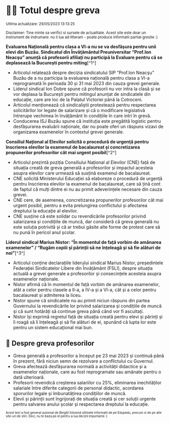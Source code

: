 # 👩‍🏫 Totul despre greva
<sub>Ultima actualizare: 29/05/2023 13:13:25</sub>

<sub>Disclaimer: Tine minte sa verifici si sursele de actualitate. Acest site este doar un instrument de indrumare: nu il lua ad litteram - poate produce informatii partial gresite :)</sub>

**Evaluarea Națională pentru clasa a VI-a nu se va desfășura pentru unii elevi din Buzău. Sindicatul din Învăţământul Preuniversitar “Prof.Ion Neacşu” anunță că profesorii afiliați nu participă la Evaluare pentru că se deplasează la București pentru miting**[^1^]

- Articolul relatează despre decizia sindicatului SIP “Prof.Ion Neacşu” Buzău de a nu participa la evaluarea națională pentru clasa a VI-a reprogramată în perioada 30 și 31 mai 2023 din cauza grevei generale.
- Liderul sindical Ion Dobre spune că profesorii nu vor intra la clasă și se vor deplasa la București pentru mitingul anunțat de sindicatele din educație, care are loc de la Palatul Victoriei până la Cotroceni.
- Articolul menționează că sindicaliștii protestează pentru respectarea solicitărilor lor legate de salarizare și că o modificare legislativă întrerupe vechimea în învățământ în condițiile în care intri în grevă.
- Conducerea ISJ Buzău spune că instituția este pregătită logistic pentru desfășurarea evaluării naționale, dar nu poate oferi un răspuns vizavi de organizarea examenelor în contextul grevei generale.

**Consiliul Naţional al Elevilor solicită o procedură de urgenţă pentru înscrierea elevilor la examenul de bacalaureat și concretizarea propunerilor profesorilor cât mai urgent posibil**[^2^]

- Articolul prezintă poziția Consiliului Național al Elevilor (CNE) față de situația creată de greva generală a profesorilor și impactul acesteia asupra elevilor care urmează să susțină examenul de bacalaureat.
- CNE solicită Ministerului Educației să elaboreze o procedură de urgență pentru înscrierea elevilor la examenul de bacalaureat, care să țină cont de faptul că mulți dintre ei nu au primit adeverințele necesare din cauza grevei.
- CNE cere, de asemenea, concretizarea propunerilor profesorilor cât mai urgent posibil, pentru a evita prelungirea conflictului și afectarea dreptului la educație al elevilor.
- CNE susține că este solidar cu revendicările profesorilor privind salarizarea și condițiile de muncă, dar consideră că greva generală nu este soluția potrivită și că ar trebui găsite alte forme de protest care să nu pună în pericol anul școlar.

**Liderul sindical Marius Nistor: “În momentul de față vorbim de amânarea examenelor” / “Rugăm copiii și părinții să ne înțeleagă și să fie alături de noi”**[^3^]

- Articolul conține declarațiile liderului sindical Marius Nistor, președintele Federației Sindicatelor Libere din Învățământ (FSLI), despre situația actuală a grevei generale a profesorilor și consecințele acesteia asupra examenelor naționale.
- Nistor afirmă că în momentul de față vorbim de amânarea examenelor, atât a celor pentru clasele a II-a, a IV-a și a VI-a, cât și a celor pentru bacalaureat și admiterea la liceu.
- Nistor spune că sindicatele nu au primit niciun răspuns din partea Guvernului la revendicările lor privind salarizarea și condițiile de muncă și că sunt hotărâți să continue greva până când vor fi ascultați.
- Nistor își exprimă regretul față de situația creată pentru elevi și părinți și îi roagă să îi înțeleagă și să fie alături de ei, spunând că lupta lor este pentru un sistem educațional mai bun.

## 🏫 Despre greva profesorilor

- Greva generală a profesorilor a început pe 23 mai 2023 și continuă până în prezent, fără niciun semn de rezolvare a conflictului cu Guvernul.
- Greva afectează desfășurarea normală a activității didactice și a examenelor naționale, care au fost reprogramate sau amânate pentru o dată ulterioară.
- Profesorii revendică creșterea salariilor cu 25%, eliminarea inechităților salariale între diferite categorii de personal didactic, acordarea sporurilor legale și îmbunatățirea condițiilor de muncă.
- Elevii și părinții sunt îngrijorați de situația creată și cer soluții urgente pentru salvarea anului școlar și respectarea dreptului la educație.


<sub><sub>Acest text a fost generat automat de BingAI folosind ultimele informatii de pe Edupedu, precum si de pe alte site-uri de stiri. Deci, nu te baza pe el pentru a lua decizii importante :)</sub></sub>
